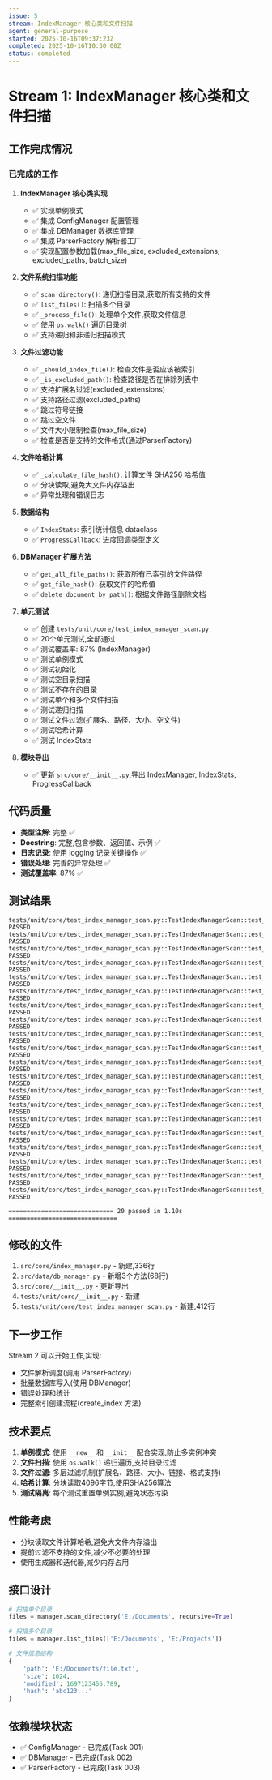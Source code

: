 ```yaml
---
issue: 5
stream: IndexManager 核心类和文件扫描
agent: general-purpose
started: 2025-10-16T09:37:23Z
completed: 2025-10-16T10:30:00Z
status: completed
---
```


# Stream 1: IndexManager 核心类和文件扫描

## 工作完成情况

### 已完成的工作

1. **IndexManager 核心类实现**
   - ✅ 实现单例模式
   - ✅ 集成 ConfigManager 配置管理
   - ✅ 集成 DBManager 数据库管理
   - ✅ 集成 ParserFactory 解析器工厂
   - ✅ 实现配置参数加载(max_file_size, excluded_extensions, excluded_paths, batch_size)

2. **文件系统扫描功能**
   - ✅ `scan_directory()`: 递归扫描目录,获取所有支持的文件
   - ✅ `list_files()`: 扫描多个目录
   - ✅ `_process_file()`: 处理单个文件,获取文件信息
   - ✅ 使用 `os.walk()` 遍历目录树
   - ✅ 支持递归和非递归扫描模式

3. **文件过滤功能**
   - ✅ `_should_index_file()`: 检查文件是否应该被索引
   - ✅ `_is_excluded_path()`: 检查路径是否在排除列表中
   - ✅ 支持扩展名过滤(excluded_extensions)
   - ✅ 支持路径过滤(excluded_paths)
   - ✅ 跳过符号链接
   - ✅ 跳过空文件
   - ✅ 文件大小限制检查(max_file_size)
   - ✅ 检查是否是支持的文件格式(通过ParserFactory)

4. **文件哈希计算**
   - ✅ `_calculate_file_hash()`: 计算文件 SHA256 哈希值
   - ✅ 分块读取,避免大文件内存溢出
   - ✅ 异常处理和错误日志

5. **数据结构**
   - ✅ `IndexStats`: 索引统计信息 dataclass
   - ✅ `ProgressCallback`: 进度回调类型定义

6. **DBManager 扩展方法**
   - ✅ `get_all_file_paths()`: 获取所有已索引的文件路径
   - ✅ `get_file_hash()`: 获取文件的哈希值
   - ✅ `delete_document_by_path()`: 根据文件路径删除文档

7. **单元测试**
   - ✅ 创建 `tests/unit/core/test_index_manager_scan.py`
   - ✅ 20个单元测试,全部通过
   - ✅ 测试覆盖率: 87% (IndexManager)
   - ✅ 测试单例模式
   - ✅ 测试初始化
   - ✅ 测试空目录扫描
   - ✅ 测试不存在的目录
   - ✅ 测试单个和多个文件扫描
   - ✅ 测试递归扫描
   - ✅ 测试文件过滤(扩展名、路径、大小、空文件)
   - ✅ 测试哈希计算
   - ✅ 测试 IndexStats

8. **模块导出**
   - ✅ 更新 `src/core/__init__.py`,导出 IndexManager, IndexStats, ProgressCallback

## 代码质量

- **类型注解**: 完整 ✅
- **Docstring**: 完整,包含参数、返回值、示例 ✅
- **日志记录**: 使用 logging 记录关键操作 ✅
- **错误处理**: 完善的异常处理 ✅
- **测试覆盖率**: 87% ✅

## 测试结果

```
tests/unit/core/test_index_manager_scan.py::TestIndexManagerScan::test_different_files_different_hashes PASSED
tests/unit/core/test_index_manager_scan.py::TestIndexManagerScan::test_file_hash_calculation PASSED
tests/unit/core/test_index_manager_scan.py::TestIndexManagerScan::test_hash_calculation_error_handling PASSED
tests/unit/core/test_index_manager_scan.py::TestIndexManagerScan::test_index_stats_initialization PASSED
tests/unit/core/test_index_manager_scan.py::TestIndexManagerScan::test_index_stats_with_data PASSED
tests/unit/core/test_index_manager_scan.py::TestIndexManagerScan::test_initialization PASSED
tests/unit/core/test_index_manager_scan.py::TestIndexManagerScan::test_is_excluded_path PASSED
tests/unit/core/test_index_manager_scan.py::TestIndexManagerScan::test_list_files_multiple_directories PASSED
tests/unit/core/test_index_manager_scan.py::TestIndexManagerScan::test_scan_empty_directory PASSED
tests/unit/core/test_index_manager_scan.py::TestIndexManagerScan::test_scan_ignores_empty_files PASSED
tests/unit/core/test_index_manager_scan.py::TestIndexManagerScan::test_scan_ignores_excluded_extensions PASSED
tests/unit/core/test_index_manager_scan.py::TestIndexManagerScan::test_scan_ignores_excluded_paths PASSED
tests/unit/core/test_index_manager_scan.py::TestIndexManagerScan::test_scan_ignores_large_files PASSED
tests/unit/core/test_index_manager_scan.py::TestIndexManagerScan::test_scan_ignores_unsupported_files PASSED
tests/unit/core/test_index_manager_scan.py::TestIndexManagerScan::test_scan_multiple_files PASSED
tests/unit/core/test_index_manager_scan.py::TestIndexManagerScan::test_scan_nonexistent_directory PASSED
tests/unit/core/test_index_manager_scan.py::TestIndexManagerScan::test_scan_recursive PASSED
tests/unit/core/test_index_manager_scan.py::TestIndexManagerScan::test_scan_single_text_file PASSED
tests/unit/core/test_index_manager_scan.py::TestIndexManagerScan::test_should_index_file_checks PASSED
tests/unit/core/test_index_manager_scan.py::TestIndexManagerScan::test_singleton_pattern PASSED

============================= 20 passed in 1.10s ==============================
```

## 修改的文件

1. `src/core/index_manager.py` - 新建,336行
2. `src/data/db_manager.py` - 新增3个方法(68行)
3. `src/core/__init__.py` - 更新导出
4. `tests/unit/core/__init__.py` - 新建
5. `tests/unit/core/test_index_manager_scan.py` - 新建,412行

## 下一步工作

Stream 2 可以开始工作,实现:
- 文件解析调度(调用 ParserFactory)
- 批量数据库写入(使用 DBManager)
- 错误处理和统计
- 完整索引创建流程(create_index 方法)

## 技术要点

1. **单例模式**: 使用 `__new__` 和 `__init__` 配合实现,防止多实例冲突
2. **文件扫描**: 使用 `os.walk()` 递归遍历,支持目录过滤
3. **文件过滤**: 多层过滤机制(扩展名、路径、大小、链接、格式支持)
4. **哈希计算**: 分块读取4096字节,使用SHA256算法
5. **测试隔离**: 每个测试重置单例实例,避免状态污染

## 性能考虑

- 分块读取文件计算哈希,避免大文件内存溢出
- 提前过滤不支持的文件,减少不必要的处理
- 使用生成器和迭代器,减少内存占用

## 接口设计

```python
# 扫描单个目录
files = manager.scan_directory('E:/Documents', recursive=True)

# 扫描多个目录
files = manager.list_files(['E:/Documents', 'E:/Projects'])

# 文件信息结构
{
    'path': 'E:/Documents/file.txt',
    'size': 1024,
    'modified': 1697123456.789,
    'hash': 'abc123...'
}
```

## 依赖模块状态

- ✅ ConfigManager - 已完成(Task 001)
- ✅ DBManager - 已完成(Task 002)
- ✅ ParserFactory - 已完成(Task 003)
